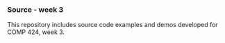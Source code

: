 ### Source - week 3

This repository includes source code examples and demos developed for COMP 424, week 3.
